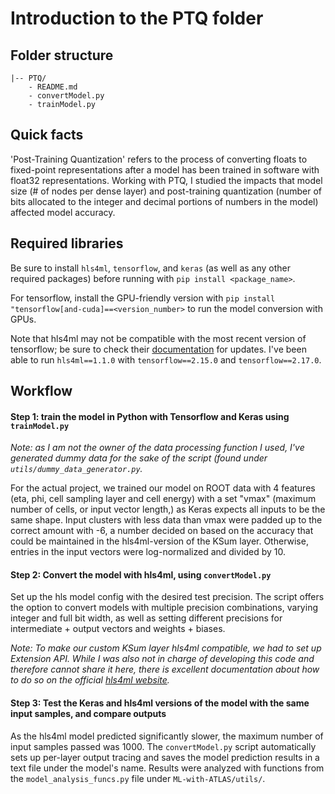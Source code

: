 # Introduction to the PTQ folder  

## Folder structure 

```
|-- PTQ/
    - README.md
    - convertModel.py 
    - trainModel.py 
```

## Quick facts 

'Post-Training Quantization' refers to the process of converting floats to fixed-point representations after a model has been trained in software
with float32 representations. Working with PTQ, I studied the impacts that model size (# of nodes per dense layer) and post-training quantization 
(number of bits allocated to the integer and decimal portions of numbers in the model) affected model accuracy. 

## Required libraries 

Be sure to install ```hls4ml```, ```tensorflow```, and ```keras``` (as well as any other required packages) before running with 
```pip install <package_name>```. 

For tensorflow, install the GPU-friendly version with ```pip install "tensorflow[and-cuda]==<version_number>``` to run the model 
conversion with GPUs. 

Note that hls4ml may not be compatible with the most recent version of tensorflow; be sure to check their [documentation](https://fastmachinelearning.org/hls4ml/intro/setup.html) for updates. I've been able to run ```hls4ml==1.1.0``` with ```tensorflow==2.15.0``` and ```tensorflow==2.17.0```. 

## Workflow 

#### Step 1: train the model in Python with Tensorflow and Keras using ```trainModel.py``` 

<i>Note: as I am not the owner of the data processing function I used, I've generated dummy data for the sake of the script (found under ```utils/dummy_data_generator.py```. </i>

For the actual project, we trained our model on ROOT data with 4 features (eta, phi, cell sampling layer and cell energy) with a set "vmax" (maximum number of cells, or input vector length,) as Keras expects all inputs to be 
the same shape. Input clusters with less data than vmax were padded up to the correct amount with -6, a number decided on based on 
the accuracy that could be maintained in the hls4ml-version of the KSum layer. Otherwise, entries in the input vectors were log-normalized and divided by 10.

#### Step 2: Convert the model with hls4ml, using ```convertModel.py``` 

Set up the hls model config with the desired test precision. The script offers the option to convert models with multiple precision combinations, varying integer and full bit width, as well as setting different precisions for intermediate + output vectors and weights + biases. 

<i>Note: To make our custom KSum layer hls4ml compatible, we had to set up Extension API. While I was also not in charge of developing this code and therefore cannot share it here, there is excellent documentation about how to do so on the official [hls4ml website](https://fastmachinelearning.org/hls4ml/advanced/extension.html).</i> 


#### Step 3: Test the Keras and hls4ml versions of the model with the same input samples, and compare outputs 

As the hls4ml model predicted significantly slower, the maximum number of input samples passed was 1000. The ```convertModel.py``` script automatically sets up per-layer output tracing and saves the model prediction results in a text file under the model's name. Results were analyzed with functions from the ```model_analysis_funcs.py``` file under ```ML-with-ATLAS/utils/```.  






